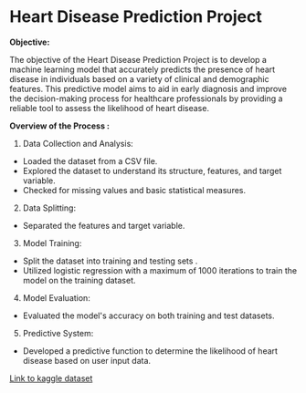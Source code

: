 # **Heart Disease Prediction Project**

**Objective:**

The objective of the Heart Disease Prediction Project is to develop a machine learning model that accurately predicts the presence of heart disease in individuals based on a variety of clinical and demographic features. This predictive model aims to aid in early diagnosis and improve the decision-making process for healthcare professionals by providing a reliable tool to assess the likelihood of heart disease.

**Overview of the Process :**

1. Data Collection and Analysis:

 * Loaded the dataset from a CSV file.
 * Explored the dataset to understand its structure, features, and target variable.
 * Checked for missing values and basic statistical measures.

2. Data Splitting:

 * Separated the features and target variable.

3. Model Training:

 * Split the dataset into training and testing sets .
 * Utilized logistic regression with a maximum of 1000 iterations to train the model on the training dataset.

4. Model Evaluation:

 * Evaluated the model's accuracy on both training and test datasets.

5. Predictive System:

 * Developed a predictive function to determine the likelihood of heart disease based on user input data.

[Link to kaggle dataset](https://www.kaggle.com/datasets/cherngs/heart-disease-cleveland-uci)
